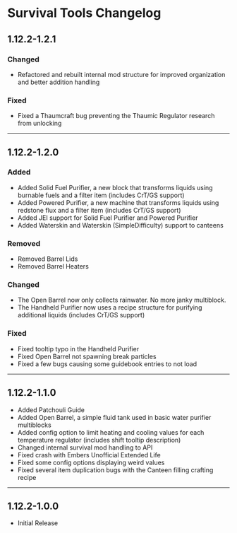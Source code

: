 # Survival Tools Changelog
## 1.12.2-1.2.1
### Changed
- Refactored and rebuilt internal mod structure for improved organization and better addition handling

### Fixed
- Fixed a Thaumcraft bug preventing the Thaumic Regulator research from unlocking

---

## 1.12.2-1.2.0
### Added
- Added Solid Fuel Purifier, a new block that transforms liquids using burnable fuels and a filter item (includes CrT/GS support)
- Added Powered Purifier, a new machine that transforms liquids using redstone flux and a filter item (includes CrT/GS support)
- Added JEI support for Solid Fuel Purifier and Powered Purifier
- Added Waterskin and Waterskin (SimpleDifficulty) support to canteens

### Removed
- Removed Barrel Lids
- Removed Barrel Heaters

### Changed
- The Open Barrel now only collects rainwater. No more janky multiblock.
- The Handheld Purifier now uses a recipe structure for purifying additional liquids (includes CrT/GS support)

### Fixed
- Fixed tooltip typo in the Handheld Purifier
- Fixed Open Barrel not spawning break particles
- Fixed a few bugs causing some guidebook entries to not load

---

## 1.12.2-1.1.0
- Added Patchouli Guide
- Added Open Barrel, a simple fluid tank used in basic water purifier multiblocks
- Added config option to limit heating and cooling values for each temperature regulator (includes shift tooltip description)
- Changed internal survival mod handling to API
- Fixed crash with Embers Unofficial Extended Life
- Fixed some config options displaying weird values
- Fixed several item duplication bugs with the Canteen filling crafting recipe

---

## 1.12.2-1.0.0
- Initial Release
